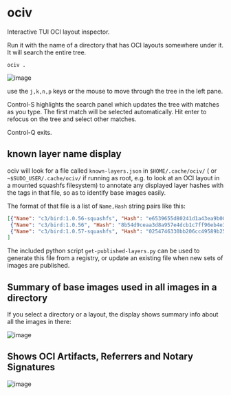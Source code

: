 # ociv
Interactive TUI OCI layout inspector.

Run it with the name of a directory that has OCI layouts somewhere under it. It will search the entire tree.

```
ociv .
```

![image](https://github.com/project-machine/oci-viewer/assets/1768106/c224f256-fda7-4983-89f2-3b3994d6f3f1)



use the `j,k,n,p` keys or the mouse to move through the tree in the left pane.

Control-S highlights the search panel which updates the tree with matches as you type.
The first match will be selected automatically. Hit enter to refocus on the tree and select other matches.

Control-Q exits.

## known layer name display

ociv will look for a file called `known-layers.json` in `$HOME/.cache/ociv/` (
or `~$SUDO_USER/.cache/ociv/` if running as root, e.g. to look at an OCI layout
in a mounted squashfs filesystem) to annotate any displayed layer hashes with
the tags in that file, so as to identify base images easily.

The format of that file is a list of `Name,Hash` string pairs like this:

``` json
[{"Name": "c3/bird:1.0.56-squashfs", "Hash": "e6539655d80241d1a43ea9b00ba2e56b3cccd2a55027c21ad44f359cded63dea"},
 {"Name": "c3/bird:1.0.56", "Hash": "8b54d9ceaa3d8a957e4dcb1c7ff96eb4e39bdd8847a1e0752ef7c0b4f6128b36"},
 {"Name": "c3/bird:1.0.57-squashfs", "Hash": "0254746330bb206cc49589b25eb6c4d45430b502ff4318f6bb1225e602a40358"}
]
```

The included python script `get-published-layers.py` can be used to generate
this file from a registry, or update an existing file when new sets of images
are published.

## Summary of base images used in all images in a directory 

If you select a directory or a layout, the display shows summary info about all the images in there:

![image](https://github.com/project-machine/oci-viewer/assets/1768106/36a484af-d8bb-4aad-8b1b-0bfb62f27f1a)


## Shows OCI Artifacts, Referrers and Notary Signatures

![image](https://github.com/project-machine/oci-viewer/assets/1768106/8b374ce1-e1ec-4179-9497-a064cb373711)


